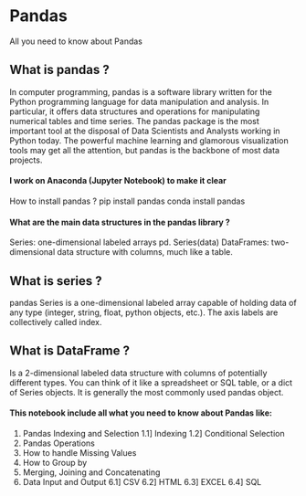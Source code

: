 # Pandas
All you need to know about Pandas
## What is pandas ?
In computer programming, pandas is a software library written for the Python programming language for data manipulation and analysis. In particular, it offers data structures and operations for manipulating numerical tables and time series.
The pandas package is the most important tool at the disposal of Data Scientists and Analysts working in Python today. The powerful machine learning and glamorous visualization tools may get all the attention, but pandas is the backbone of most data projects.

#### I work on Anaconda (Jupyter Notebook) to make it clear 
How to install pandas ?
pip install pandas
conda install pandas

#### What are the main data structures in the pandas library ?
Series: one-dimensional labeled arrays pd. Series(data)
DataFrames: two-dimensional data structure with columns, much like a table.

## What is series ?
pandas Series is a one-dimensional labeled array capable of holding data of any type (integer, string, float, python objects, etc.). The axis labels are collectively called index.

## What is DataFrame ?
Is a 2-dimensional labeled data structure with columns of potentially different types. You can think of it like a spreadsheet or SQL table, or a dict of Series objects. It is generally the most commonly used pandas object.

#### This notebook include all what you need to know about Pandas like:
1. Pandas Indexing and Selection
   1.1] Indexing
   1.2] Conditional Selection
2. Pandas Operations
3. How to handle Missing Values
4. How to Group by
5. Merging, Joining and Concatenating
6. Data Input and Output
   6.1] CSV 
   6.2] HTML
   6.3] EXCEL
   6.4] SQL
